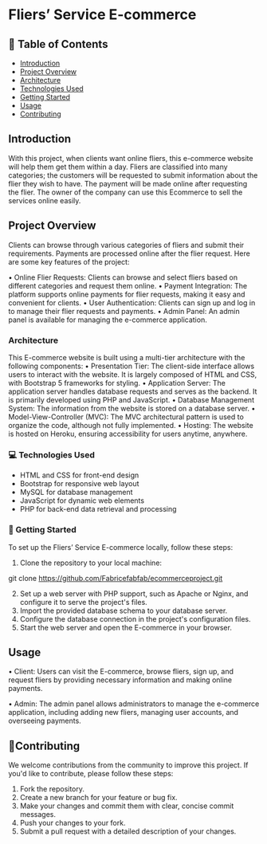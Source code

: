 # Fliers’ Service E-commerce 

## 📗 Table of Contents
- [Introduction](#introduction)
- [Project Overview](#project-overview)
- [Architecture](#architecture)
- [Technologies Used](#technologies-used)
- [Getting Started](#getting-started)
- [Usage](#usage)
- [Contributing](#contributing)

## Introduction
With this project, when clients want online fliers, this e-commerce website will help them get them within a 
day. Fliers are classified into many categories; the customers will be requested to submit 
information about the flier they wish to have. The payment will be made online after requesting 
the flier. The owner of the company can use this Ecommerce to sell the services online easily.

## Project Overview
Clients can browse through various categories of fliers and submit their requirements. Payments are processed online after the flier request. Here are some key features of the project:

•	Online Flier Requests: Clients can browse and select fliers based on different categories and request them online.
•	Payment Integration: The platform supports online payments for flier requests, making it easy and convenient for clients.
•	User Authentication: Clients can sign up and log in to manage their flier requests and payments.
•	Admin Panel: An admin panel is available for managing the e-commerce application.

### Architecture

This E-commerce website is built using a multi-tier architecture with the following components:
•	Presentation Tier: The client-side interface allows users to interact with the website. It is largely composed of HTML and CSS, with Bootstrap 5 frameworks for styling.
•	Application Server: The application server handles database requests and serves as the backend. It is primarily developed using PHP and JavaScript.
•	Database Management System: The information from the website is stored on a database server.
•	Model-View-Controller (MVC): The MVC architectural pattern is used to organize the code, although not fully implemented.
•	Hosting: The website is hosted on Heroku, ensuring accessibility for users anytime, anywhere.

### 💻 Technologies Used
- HTML and CSS for front-end design
- Bootstrap for responsive web layout
- MySQL for database management
- JavaScript for dynamic web elements
- PHP for back-end data retrieval and processing

### 📖 Getting Started
To set up the Fliers’ Service E-commerce locally, follow these steps:
1.	Clone the repository to your local machine:
   
git clone https://github.com/Fabricefabfab/ecommerceproject.git 

2.	Set up a web server with PHP support, such as Apache or Nginx, and configure it to serve the project's files.
3.	Import the provided database schema to your database server.
4.	Configure the database connection in the project's configuration files.
5.	Start the web server and open the E-commerce in your browser.

## Usage
• Client: Users can visit the E-commerce, browse fliers, sign up, and request fliers by providing necessary information and making online payments.

• Admin: The admin panel allows administrators to manage the e-commerce application, including adding new fliers, managing user accounts, and overseeing payments.

## 🤝Contributing
We welcome contributions from the community to improve this project. If you'd like to contribute, please follow these steps:
1.	Fork the repository.
2.	Create a new branch for your feature or bug fix.
3.	Make your changes and commit them with clear, concise commit messages.
4.	Push your changes to your fork.
5.	Submit a pull request with a detailed description of your changes.
